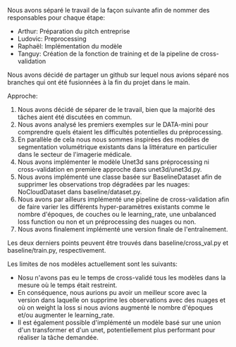 Nous avons séparé le travail de la façon suivante afin de nommer des responsables pour chaque étape:
- Arthur: Préparation du pitch entreprise
- Ludovic: Preprocessing
- Raphaël: Implémentation du modèle
- Tanguy: Création de la fonction de training et de la pipeline de cross-validation

Nous avons décidé de partager un github sur lequel nous avions séparé nos branches qui ont été fusionnées à la fin du projet dans le main.

Approche:
1) Nous avons décidé de séparer de le travail, bien que la majorité des tâches aient été discutées en commun.
2) Nous avons analysé les premiers exemples sur le DATA-mini pour comprendre quels étaient les difficultés potentielles du préprocessing.
3) En parallèle de cela nous nous sommes inspirées des modèles de segmentation volumétrique existants dans la littérature en particulier dans le secteur de l'imagerie médicale.
4) Nous avons implémenter le modèle Unet3d sans préprocessing ni cross-validation en première approche dans unet3d/unet3d.py.
5) Nous avons implémenté une classe basée sur BaselineDataset afin de supprimer les observations trop dégradées par les nuages: NoCloudDataset dans baseline/dataset.py.
6) Nous avons par ailleurs implémenté une pipeline de cross-validation afin de faire varier les différents hyper-paramètres existants comme le nombre d'époques, de couches ou le learning_rate, une unbalanced loss function ou non et un préprocessing des nuages ou non.
8) Nous avons finalement implémenté une version finale de l'entraînement.

Les deux derniers points peuvent être trouvés dans baseline/cross_val.py et baseline/train.py, respectivement.

Les limites de nos modèles actuellement sont les suivants:
- Nosu n'avons pas eu le temps de cross-validé tous les modèles dans la mesure où le temps était restreint.
- En conséquence, nous aurions pu avoir un meilleur score avec la version dans laquelle on supprime les observations avec des nuages et où on weight la loss si nous avions augmenté le nombre d'époques et/ou augmenter le learning_rate.
- Il est également possible d'implémenté un modèle basé sur une union d'un transformer et d'un unet, potentiellement plus performant pour réaliser la tâche demandée. 
